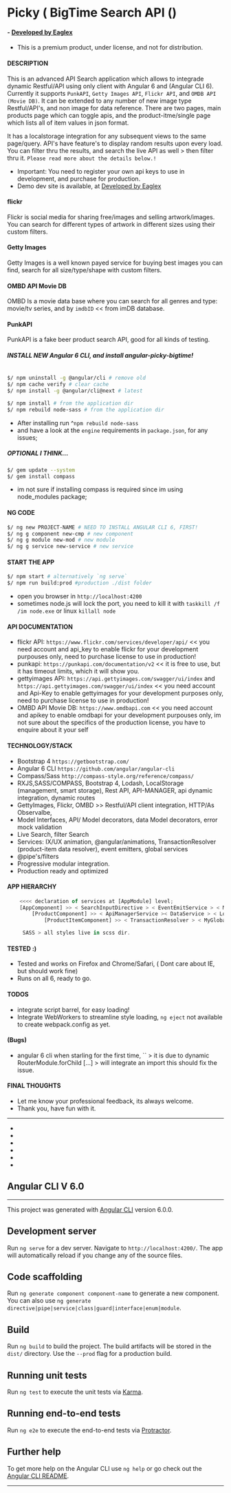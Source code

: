 # Picky ( BigTime Search API ()

#### - [ Developed by Eaglex ](http://eaglex.net)

- This is a premium product, under license, and not for distribution.

#### DESCRIPTION

This is an advanced API Search application which allows to integrade dynamic Restful/API using only client with Angular 6 and (Angular CLI 6). Currently it supports `PunkAPI`, `Getty Images API`, `Flickr API`, and `OMDB API (Movie DB)`. It can be extended to any number of new image type Restful/API's, and non image for data reference. There are two pages, main products page which can toggle apis, and the product-itme/single page which lists all of item values in json format.

It has a localstorage integration for any subsequent views to the same page/query.
API's have feature's to display random results upon every load. You can filter thru the results, and search the live API as well > then filter thru it. `Please read more about the details below.!`

- Important: You need to register your own api keys to use in development, and purchase for production.
- Demo dev site is available, at [ Developed by Eaglex ](http://eaglex.net)

#### flickr

Flickr is social media for sharing free/images and selling artwork/images. You can search for different types of artwork in different sizes using their custom filters.

#### Getty Images

Getty Images is a well known payed service for buying best images you can find, search for all size/type/shape with custom filters.

#### OMBD API Movie DB

OMBD Is a movie data base where you can search for all genres and type: movie/tv series, and by `imdbID` << from imDB database.

#### PunkAPI

PunkAPI is a fake beer product search API, good for all kinds of testing.

##### INSTALL NEW Angular 6 CLI, and install angular-picky-bigtime!

```sh

$/ npm uninstall -g @angular/cli # remove old
$/ npm cache verify # clear cache
$/ npm install -g @angular/cli@next # latest

$/ npm install # from the application dir
$/ npm rebuild node-sass # from the application dir
```

- After installing run ^`npm rebuild node-sass`
- and have a look at the `engine` requirements in `package.json`, for any issues;

##### OPTIONAL I THINK...

```sh
$/ gem update --system
$/ gem install compass
```

- im not sure if installing compass is required since im using node_modules package;

#### NG CODE

```sh
$/ ng new PROJECT-NAME # NEED TO INSTALL ANGULAR CLI 6, FIRST!
$/ ng g component new-cmp # new component
$/ ng g module new-mod # new module
$/ ng g service new-service # new service
```

#### START THE APP

```sh
$/ npm start # alternatively `ng serve`
$/ npm run build:prod #production ./dist folder
```

- open you browser in `http://localhost:4200`
- sometimes node.js will lock the port, you need to kill it with `taskkill /f /im node.exe` or linux `killall node`

#### API DOCUMENTATION

- flickr API: `https://www.flickr.com/services/developer/api/` << you need account and api_key to enable flickr for your development purpouses only, need to purchase license to use in production!
- punkapi: `https://punkapi.com/documentation/v2` << it is free to use, but it has timeout limits, which it will show you.
- gettyimages API: `https://api.gettyimages.com/swagger/ui/index` and `https://api.gettyimages.com/swagger/ui/index` << you need account and Api-Key to enable gettyimages for your development purposes only, need to purchase license to use in production!
- OMBD API Movie DB: `https://www.omdbapi.com` << you need account and apikey to enable omdbapi for your development purpouses only, im not sure about the specifics of the production license, you have to enquire about it your self

#### TECHNOLOGY/STACK

- Bootstrap 4 `https://getbootstrap.com/`
- Angular 6 CLI `https://github.com/angular/angular-cli`
- Compass/Sass `http://compass-style.org/reference/compass/`
- RXJS,SASS/COMPASS, Bootstrap 4, Lodash, LocalStorage (management, smart storage), Rest API, API-MANAGER, api dynamic integration, dynamic routes
- GettyImages, Flickr, OMBD >> Restful/API client integration, HTTP/As Observalbe,
- Model Interfaces, API/ Model decorators, data Model decorators, error mock validation
- Live Search, filter Search
- Services: IX/UX animation, @angular/animations, TransactionResolver (product-item data resolver), event emitters, global services
- @pipe's/filters
- Progressive modular integration.
- Production ready and optimized

#### APP HIERARCHY

```js
    <<<< declaration of services at [AppModule] level;
    [AppComponent] >> < SearchInputDirective > < EventEmitService > < MyGlobals >
        [ProductComponent] >> < ApiManagerService >< DataService > < LocalStorageService > < EventEmitService > < MyGlobals >
            [ProductItemComponent] >> < TransactionResolver > < MyGlobals >

     SASS > all styles live in scss dir.

```

#### TESTED :)

- Tested and works on Firefox and Chrome/Safari, ( Dont care about IE, but should work fine)
- Runs on all 6, ready to go.

#### TODOS

- integrate script barrel, for easy loading!
- Integrate WebWorkers to streamline style loading, `ng eject` not available to create webpack.config as yet.

#### (Bugs)

- angular 6 cli when starling for the first time, `` > it is due to dynamic RouterModule.forChild [...] > will integrate an import this should fix the issue.

#### FINAL THOUGHTS

- Let me know your professional feedback, its always welcome.
- Thank you, have fun with it.

---

-
-
-
-
-
-

## Angular CLI V 6.0

---

This project was generated with [Angular CLI](https://github.com/angular/angular-cli) version 6.0.0.

## Development server

Run `ng serve` for a dev server. Navigate to `http://localhost:4200/`. The app will automatically reload if you change any of the source files.

## Code scaffolding

Run `ng generate component component-name` to generate a new component. You can also use `ng generate directive|pipe|service|class|guard|interface|enum|module`.

## Build

Run `ng build` to build the project. The build artifacts will be stored in the `dist/` directory. Use the `--prod` flag for a production build.

## Running unit tests

Run `ng test` to execute the unit tests via [Karma](https://karma-runner.github.io).

## Running end-to-end tests

Run `ng e2e` to execute the end-to-end tests via [Protractor](http://www.protractortest.org/).

## Further help

To get more help on the Angular CLI use `ng help` or go check out the [Angular CLI README](https://github.com/angular/angular-cli/blob/master/README.md).

---
